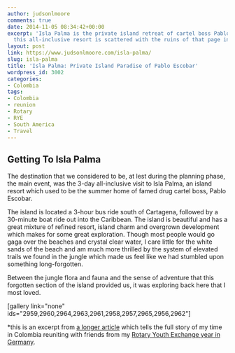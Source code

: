 ```yaml
---
author: judsonlmoore
comments: true
date: 2014-11-05 08:34:42+00:00
excerpt: 'Isla Palma is the private island retreat of cartel boss Pablo Escobar. Today,
  this all-inclusive resort is scattered with the ruins of that page in history. '
layout: post
link: https://www.judsonlmoore.com/isla-palma/
slug: isla-palma
title: 'Isla Palma: Private Island Paradise of Pablo Escobar'
wordpress_id: 3002
categories:
- Colombia
tags:
- Colombia
- reunion
- Rotary
- RYE
- South America
- Travel
---
```


## Getting To Isla Palma


The destination that we considered to be, at lest during the planning phase, the main event, was the 3-day all-inclusive visit to Isla Palma, an island resort which used to be the summer home of famed drug cartel boss, Pablo Escobar.

The island is located a 3-hour bus ride south of Cartagena, followed by a 30-minute boat ride out into the Caribbean. The island is beautiful and has a great mixture of refined resort, island charm and overgrown development which makes for some great exploration. Though most people would go gaga over the beaches and crystal clear water, I care little for the white sands of the beach and am much more thrilled by the system of elevated trails we found in the jungle which made us feel like we had stumbled upon something long-forgotten.

Between the jungle flora and fauna and the sense of adventure that this forgotten section of the island provided us, it was exploring back here that I most loved.

[gallery link="none" ids="2959,2960,2964,2963,2961,2958,2957,2965,2956,2962"]

*this is an excerpt from [a longer article](https://www.judsonlmoore.com/colombia-new-germany/) which tells the full story of my time in Colombia reuniting with friends from my [Rotary Youth Exchange year in Germany](https://www.judsonlmoore.com/location/germany/).
